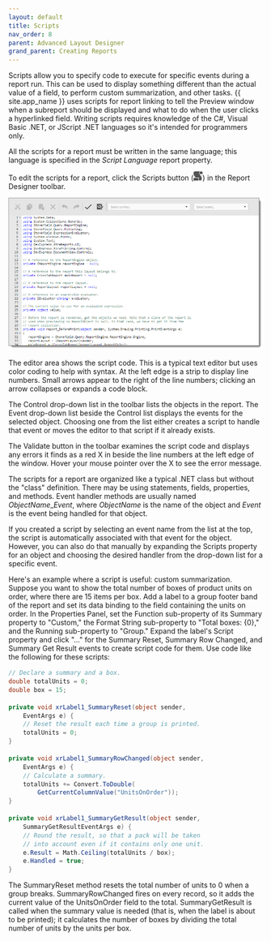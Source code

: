 ```yaml
---
layout: default
title: Scripts
nav_order: 8
parent: Advanced Layout Designer
grand_parent: Creating Reports
---
```

Scripts allow you to specify code to execute for specific events during a report run. This can be used to display something different than the actual value of a field, to perform custom summarization, and other tasks. {{ site.app_name }} uses scripts for report linking to tell the Preview window when a subreport should be displayed and what to do when the user clicks a hyperlinked field. Writing scripts requires knowledge of the C#, Visual Basic .NET, or JScript .NET languages so it's intended for programmers only.

All the scripts for a report must be written in the same language; this language is specified in the *Script Language* report property.

To edit the scripts for a report, click the Scripts button (![](/assets/images/scriptsbutton.png)) in the Report Designer toolbar.

![](/assets/images/scriptsbrowser.png)

The editor area shows the script code. This is a typical text editor but uses color coding to help with syntax. At the left edge is a strip to display line numbers. Small arrows appear to the right of the line numbers; clicking an arrow collapses or expands a code block.

The Control drop-down list in the toolbar lists the objects in the report. The Event drop-down list beside the Control list displays the events for the selected object. Choosing one from the list either creates a script to handle that event or moves the editor to that script if it already exists.

The Validate button in the toolbar examines the script code and displays any errors it finds as a red X in beside the line numbers at the left edge of the window. Hover your mouse pointer over the X to see the error message.

The scripts for a report are organized like a typical .NET class but without the "class" definition. There may be using statements, fields, properties, and methods. Event handler methods are usually named *ObjectName*_*Event*, where *ObjectName* is the name of the object and *Event* is the event being handled for that object.

If you created a script by selecting an event name from the list at the top, the script is automatically associated with that event for the object. However, you can also do that manually by expanding the Scripts property for an object and choosing the desired handler from the drop-down list for a specific event.

Here's an example where a script is useful: custom summarization. Suppose you want to show the total number of boxes of product units on order, where there are 15 items per box. Add a label to a group footer band of the report and set its data binding to the field containing the units on order. In the Properties Panel, set the Function sub-property of its Summary property to "Custom," the Format String sub-property to "Total boxes: {0}," and the Running sub-property to "Group." Expand the label's Script property and click "..." for the Summary Reset, Summary Row Changed, and Summary Get Result events to create script code for them. Use code like the following for these scripts:

```csharp
// Declare a summary and a box.
double totalUnits = 0;
double box = 15;

private void xrLabel1_SummaryReset(object sender,
    EventArgs e) {
    // Reset the result each time a group is printed.
    totalUnits = 0;
}

private void xrLabel1_SummaryRowChanged(object sender,
    EventArgs e) {
    // Calculate a summary.
    totalUnits += Convert.ToDouble(
        GetCurrentColumnValue("UnitsOnOrder"));
}

private void xrLabel1_SummaryGetResult(object sender,
    SummaryGetResultEventArgs e) {
    // Round the result, so that a pack will be taken
    // into account even if it contains only one unit.
    e.Result = Math.Ceiling(totalUnits / box);
    e.Handled = true;
}

```

The SummaryReset method resets the total number of units to 0 when a group breaks. SummaryRowChanged fires on every record, so it adds the current value of the UnitsOnOrder field to the total. SummaryGetResult is called when the summary value is needed (that is, when the label is about to be printed); it calculates the number of boxes by dividing the total number of units by the units per box.

<!-- This was taken from https://documentation.devexpress.com/#XtraReports/CustomDocument4817. See also https://documentation.devexpress.com/#XtraReports/CustomDocument2615 and https://documentation.devexpress.com/#XtraReports/CustomDocument2617
-->